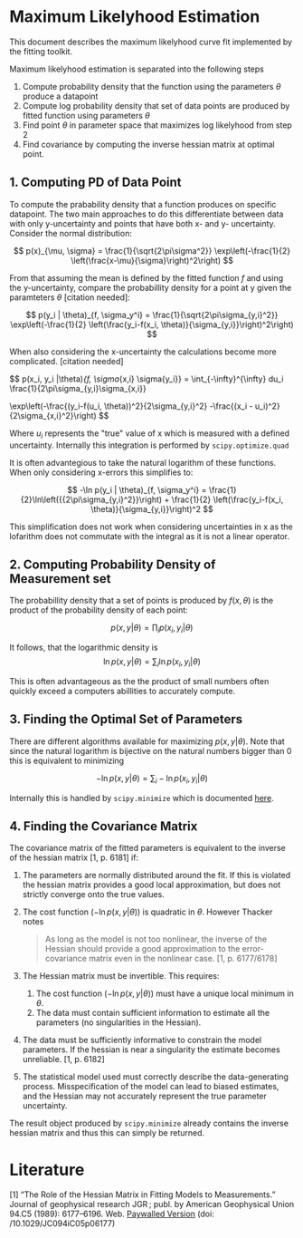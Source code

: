 # Maximum Likelyhood Estimation

This document describes the maximum likelyhood curve fit implemented by the fitting toolkit.

Maximum likelyhood estimation is separated into the following steps
1. Compute probability density that the function using the parameters $\theta$ produce a datapoint
2. Compute log probability density that set of data points are produced by fitted function using parameters $\theta$
3. Find point $\theta$ in parameter space that maximizes log likelyhood from step 2
4. Find covariance by computing the inverse hessian matrix at optimal point.

## 1. Computing PD of Data Point 

To compute the prabability density that a function produces on specific datapoint. The two main approaches to do this differentiate between data with only y-uncertainty and points that have both x- and y- uncertainty. Consider the normal distribution:

$$
p(x)_{\mu, \sigma} = \frac{1}{\sqrt{2\pi\sigma^2}} \exp\left(-\frac{1}{2} \left(\frac{x-\mu}{\sigma}\right)^2\right)
$$

From that assuming the mean is defined by the fitted function $f$ and using the y-uncertainty, compare the probabillity density for a point at y given the paramteters $\theta$ [citation needed]:

$$
p(y_i | \theta)_{f, \sigma_y^i} = \frac{1}{\sqrt{2\pi\sigma_{y,i}^2}} \exp\left(-\frac{1}{2} \left(\frac{y_i-f(x_i, \theta)}{\sigma_{y,i}}\right)^2\right)
$$

When also considering the x-uncertainty the calculations become more complicated. [citation needed]

$$
p(x_i, y_i |\theta)_{f, \sigma_{x,i} \sigma{y_i}} = \int_{-\infty}^{\infty} du_i 
\frac{1}{2\pi\sigma_{y,i}\sigma_{x,i}}

\exp\left(-\frac{(y_i-f(u_i, \theta))^2}{2\sigma_{y,i}^2} -\frac{(x_i - u_i)^2}{2\sigma_{x,i}^2}\right)
$$

Where $u_i$ represents the "true" value of x which is measured with a defined uncertainty. Internally this integration is performed by `scipy.optimize.quad`

It is often advantegious to take the natural logarithm of these functions. When only considering x-errors this simplifies to:

$$
-\ln p(y_i | \theta)_{f, \sigma_y^i} =
\frac{1}{2}\ln\left({{2\pi\sigma_{y,i}^2}}\right) +
\frac{1}{2} \left(\frac{y_i-f(x_i, \theta)}{\sigma_{y,i}}\right)^2
$$

This simplification does not work when considering uncertainties in x as the lofarithm does not commutate with the integral as it is not a linear operator.

## 2. Computing Probability Density of Measurement set

The probabillity density that a set of points is produced by $f(x, \theta)$ is the product of the probability density of each point:

$$
p(x, y|\theta) = \prod_i p(x_i, y_i | \theta)
$$

It follows, that the logarithmic density is
$$
\ln p(x, y|\theta) = \sum_i \ln p(x_i, y_i | \theta)
$$

This is often advantageous as the the product of small numbers often quickly exceed a computers abillities to accurately compute.

## 3. Finding the Optimal Set of Parameters

There are different algorithms available for maximizing $p(x, y|\theta)$. Note that since the natural logarithm is bijective on the natural numbers bigger than 0 this is equivalent to minimizing

$$
-\ln p(x, y|\theta) = \sum_i - \ln p(x_i, y_i | \theta)
$$

Internally this is handled by `scipy.minimize` which is documented [here](https://docs.scipy.org/doc/scipy/reference/generated/scipy.optimize.minimize.html).

## 4. Finding the Covariance Matrix

The covariance matrix of the fitted parameters is equivalent to the inverse of the hessian matrix [1, p. 6181] if:

1. The parameters are normally distributed around the fit. If this is violated the hessian matrix provides a good local approximation, but does not strictly converge onto the true values.
2. The cost function ($-\ln p(x, y|\theta)$) is quadratic in $\theta$. However Thacker notes

    >As long as the model is not too nonlinear, the inverse of the Hessian should provide a good approximation to the error-covariance matrix even in the nonlinear case. [1, p. 6177/6178]

3. The Hessian matrix must be invertible. This requires:
    1. The cost function ($-\ln p(x, y|\theta)$) must have a unique local minimum in $\theta$.
    2. The data must contain sufficient information to estimate all the parameters (no singularities in the Hessian).

4. The data must be sufficiently informative to constrain the model parameters. If the hessian is near a singularity the estimate becomes unreliable. [1, p. 6182]

5. The statistical model used must correctly describe the data-generating process. Misspecification of the model can lead to biased estimates, and the Hessian may not accurately represent the true parameter uncertainty.

The result object produced by `scipy.minimize` already contains the inverse hessian matrix and thus this can simply be returned.

# Literature

[1] “The Role of the Hessian Matrix in Fitting Models to Measurements.” Journal of geophysical research JGR ; publ. by American Geophysical Union 94.C5 (1989): 6177–6196. Web. [Paywalled Version]( https://doi.org/10.1029/JC094iC05p06177) (doi: /10.1029/JC094iC05p06177)
